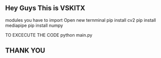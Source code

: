 Hey Guys This is VSKITX
-----------------------------------------------------------------------------------------------
modules you have to import
Open new ternminal 
pip install cv2
pip install mediapipe
pip install  numpy

TO EXCECUTE THE CODE 
python main.py

THANK YOU
-------------------------------------------------------------------------------------------------
